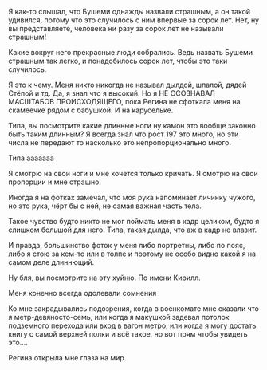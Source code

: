 Я как-то слышал, что Бушеми однажды назвали страшным, а он такой удивился, потому что это случилось с ним впервые за сорок лет. Нет, ну вы представляете, человека ни разу за сорок лет не называли страшным!

Какие вокруг него прекрасные люди собрались. Ведь назвать Бушеми страшным так легко, и понадобилось сорок лет, чтобы это таки случилось. 

Я это к чему. Меня никто никогда не называл дылдой, шпалой, дядей Стёпой и тд. Да, я знал что я высокий. Но я НЕ ОСОЗНАВАЛ МАСШТАБОВ ПРОИСХОДЯЩЕГО, пока Регина не сфоткала меня на скамеечке рядом с бабушкой. И на карусельке.

Типа, вы посмотрите какие длинные ноги ну камон это вообще законно быть таким длинным? Я всегда знал что рост 197 это много, но эти числа не передают то насколько это непропорционально много. 

Типа ааааааа

Я смотрю на свои ноги и мне хочется только кричать. Я смотрю на свои пропорции и мне страшно. 

Иногда я на фотках замечал, что моя рука напоминает личинку чужого, но это рука, чёрт бы с ней, не самая важная часть тела. 

Такое чувство будто никто не мог поймать меня в кадр  целиком, будто я слишком большой для него. Типа, такая дылда, что аж в кадр не влазит.

И правда, большинство фоток у меня либо портретны, либо по пояс, либо я стою за кем-то или в толпе и поэтому не особо видно какой я на самом деле длиннющий.

Ну бля, вы посмотрите на эту хуйню. По имени Кирилл.

Меня конечно всегда одолевали сомнения

Ко мне закрадывались подозрения, когда в военкомате мне сказали что я метр-девяносто-семь, или когда я макушкой задевал потолок подземного перехода или вход в вагон метро, или когда я могу достать книгу с самой верхней полки и всё такое, но вот прям чтобы увидеть это....

Регина открыла мне глаза на мир. 